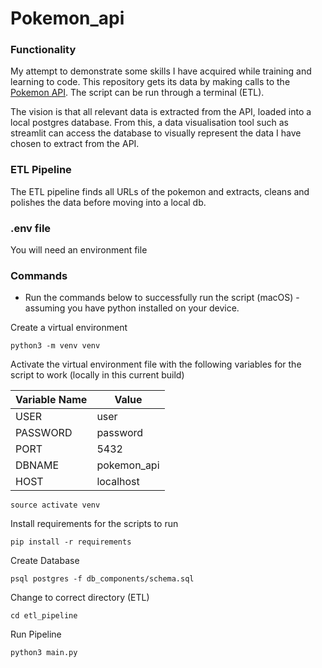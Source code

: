 # Pokemon_api

### Functionality
My attempt to demonstrate some skills I have acquired while training and learning to code. This repository gets its data by making calls to the [Pokemon API](https://pokeapi.co/). The script can be run through a terminal (ETL). 

The vision is that all relevant data is extracted from the API, loaded into a local postgres database. From this, a data visualisation tool such as streamlit can access the database to visually represent the data I have chosen to extract from the API.

### ETL Pipeline

The ETL pipeline finds all URLs of the pokemon and extracts, cleans and polishes the data before moving into a local db.


### .env file

You will need an environment file

### Commands
+ Run the commands below to successfully run the script (macOS) - assuming you have python installed on your device.

Create a virtual environment

```python3 -m venv venv```

Activate the virtual environment file with the following variables for the script to work (locally in this current build)

| Variable Name | Value |
| - | - |
| USER | user |
| PASSWORD | password |
| PORT | 5432 | 
| DBNAME | pokemon_api | 
| HOST | localhost |


```source activate venv```

Install requirements for the scripts to run

```pip install -r requirements```

Create Database

```psql postgres -f db_components/schema.sql```

Change to correct directory (ETL)

```cd etl_pipeline```

Run Pipeline

```python3 main.py```

